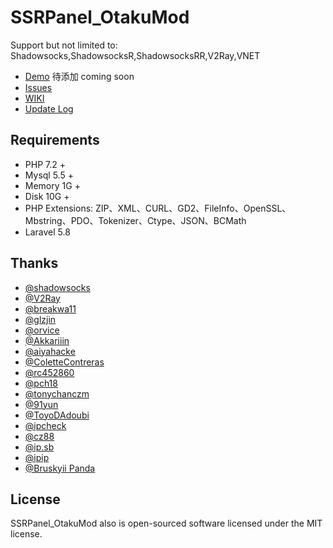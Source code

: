 # SSRPanel_OtakuMod
Support but not limited to: Shadowsocks,ShadowsocksR,ShadowsocksRR,V2Ray,VNET

- [Demo](https://demo.ssrpanel.com) 待添加 coming soon
- [Issues](https://github.com/ZBrettonYe/SSRPanel_OtakuMod/issues) 
- [WIKI](https://github.com/ZBrettonYe/SSRPanel_OtakuMod/wiki)
- [Update Log](https://github.com/ZBrettonYe/SSRPanel_OtakuMod/wiki/%E6%9B%B4%E6%96%B0%E6%97%A5%E5%BF%97)

## Requirements
- PHP 7.2 +
- Mysql 5.5 +
- Memory 1G +
- Disk 10G +
- PHP Extensions: ZIP、XML、CURL、GD2、FileInfo、OpenSSL、Mbstring、PDO、Tokenizer、Ctype、JSON、BCMath
- Laravel 5.8

## Thanks
- [@shadowsocks](https://github.com/shadowsocks)
- [@V2Ray](https://www.v2ray.com)
- [@breakwa11](https://github.com/breakwa11)
- [@glzjin](https://github.com/esdeathlove)
- [@orvice](https://github.com/orvice)
- [@Akkariiin](https://github.com/shadowsocksrr)
- [@aiyahacke](https://github.com/aiyahacke)
- [@ColetteContreras](https://github.com/ColetteContreras)
- [@rc452860](https://github.com/rc452860)
- [@pch18](https://github.com/pch18)
- [@tonychanczm](https://github.com/tonychanczm)
- [@91yun](https://github.com/91yun)
- [@ToyoDAdoubi](https://github.com/ToyoDAdoubi)
- [@ipcheck](https://ipcheck.need.sh)
- [@cz88](http://www.cz88.net/index.shtml)
- [@ip.sb](https://www.ip.sb)
- [@ipip](https://www.ipip.net)
- [@Bruskyii Panda](https://github.com/ssrpanel)

## License

SSRPanel_OtakuMod also is open-sourced software licensed under the MIT license.
